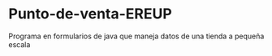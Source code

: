 # Punto-de-venta-EREUP
Programa en formularios de java que maneja datos de una tienda a pequeña escala
